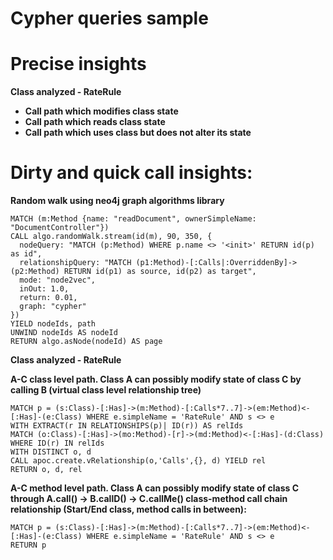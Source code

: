 # Cypher queries sample

# Precise insights
**Class analyzed - RateRule**

- **Call path which modifies class state**  
- **Call path which reads class state**
- **Call path which uses class but does not alter its state**

# Dirty and quick call insights:

**Random walk using neo4j graph algorithms library**
```genericsql
MATCH (m:Method {name: "readDocument", ownerSimpleName: "DocumentController"})
CALL algo.randomWalk.stream(id(m), 90, 350, {
  nodeQuery: "MATCH (p:Method) WHERE p.name <> '<init>' RETURN id(p) as id",
  relationshipQuery: "MATCH (p1:Method)-[:Calls|:OverriddenBy]->(p2:Method) RETURN id(p1) as source, id(p2) as target",
  mode: "node2vec",
  inOut: 1.0,
  return: 0.01,
  graph: "cypher"
})
YIELD nodeIds, path
UNWIND nodeIds AS nodeId
RETURN algo.asNode(nodeId) AS page

```

**Class analyzed - RateRule**

**A-C class level path. Class A can possibly modify state of class C by calling B (virtual class level relationship tree)**

    MATCH p = (s:Class)-[:Has]->(m:Method)-[:Calls*7..7]->(em:Method)<-[:Has]-(e:Class) WHERE e.simpleName = 'RateRule' AND s <> e 
    WITH EXTRACT(r IN RELATIONSHIPS(p)| ID(r)) AS relIds
    MATCH (o:Class)-[:Has]->(mo:Method)-[r]->(md:Method)<-[:Has]-(d:Class) WHERE ID(r) IN relIds
    WITH DISTINCT o, d
    CALL apoc.create.vRelationship(o,'Calls',{}, d) YIELD rel
    RETURN o, d, rel

**A-C method level path. Class A can possibly modify state of class C through A.call() -> B.callD() -> C.callMe() class-method call chain relationship (Start/End class, method calls in between):**

    MATCH p = (s:Class)-[:Has]->(m:Method)-[:Calls*7..7]->(em:Method)<-[:Has]-(e:Class) WHERE e.simpleName = 'RateRule' AND s <> e 
    RETURN p
